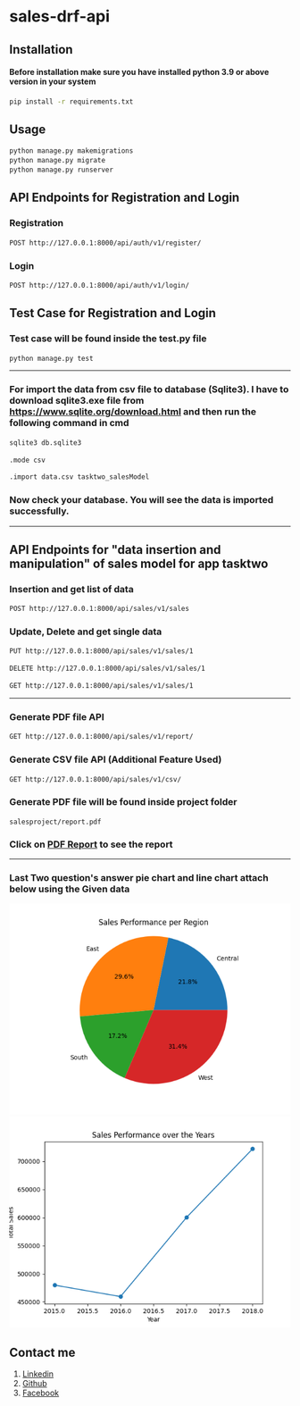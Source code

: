 # sales-drf-api

## Installation
#### Before installation make sure you have installed python 3.9 or above version in your system

```bash
pip install -r requirements.txt
```

## Usage

```bash
python manage.py makemigrations
python manage.py migrate
python manage.py runserver
```

## API Endpoints for Registration and Login

### Registration

```bash
POST http://127.0.0.1:8000/api/auth/v1/register/
```

### Login

```bash
POST http://127.0.0.1:8000/api/auth/v1/login/
```

## Test Case for Registration and Login
### Test case will be found inside the test.py file

```bash
python manage.py test
```

----------------------------------------------------------------------------------------------------------------------------
### For import the data from csv file to database (Sqlite3). I have to download sqlite3.exe file from https://www.sqlite.org/download.html and then run the following command in cmd

```bash
sqlite3 db.sqlite3
```
```bash
.mode csv
```
```bash
.import data.csv tasktwo_salesModel
```
### Now check your database. You will see the data is imported successfully.

----------------------------------------------------------------------------------------------------------------------------
## API Endpoints for "data insertion and manipulation" of sales model for app tasktwo

### Insertion and get list of data

```bash
POST http://127.0.0.1:8000/api/sales/v1/sales
```

### Update, Delete and get single data

```bash
PUT http://127.0.0.1:8000/api/sales/v1/sales/1
```

```bash
DELETE http://127.0.0.1:8000/api/sales/v1/sales/1
```

```bash
GET http://127.0.0.1:8000/api/sales/v1/sales/1
```

----------------------------------------------------------------------------------------------------------------------------

### Generate PDF file API

```bash
GET http://127.0.0.1:8000/api/sales/v1/report/
```
### Generate CSV file API (Additional Feature Used)

```bash
GET http://127.0.0.1:8000/api/sales/v1/csv/
```

### Generate PDF file will be found inside project folder
```
salesproject/report.pdf
```
### Click on [PDF Report](https://drive.google.com/file/d/1a0mc9kDwsGUMOb9FZ4HUro53h3fjFfZJ/view?usp=sharing) to see the report

----------------------------------------------------------------------------------------------------------------------------


### Last Two question's answer pie chart and line chart attach below using the Given data
![sales_performance_pie_chart.png](salesproject%2Fsales_performance_pie_chart.png)
![sales_performance_line_chart.png](salesproject%2Fsales_performance_line_chart.png)

## Contact me
1. [Linkedin](https://www.linkedin.com/in/abu-bakkar-siddik-17b860196/) <br>
2. [Github](https://github.com/AbuBakkar32)
3. [Facebook](https://www.facebook.com/abubakkarswe)